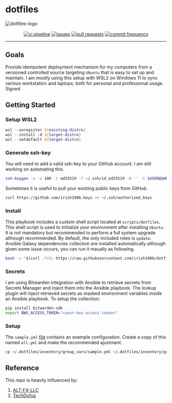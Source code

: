 # dotfiles

![dotfiles-logo](https://github.com/TechDufus/dotfiles/assets/46715299/6c1d626d-28d2-41e3-bde5-981d9bf93462)

<p align="center">
    <a href="https://github.com/irish1986/dotfiles/actions/workflows/main.yml"><img align="center" src="https://github.com/irish1986/dotfiles/actions/workflows/main.yml/badge.svg" alt="ci pipeline"></a>
    <a href="https://github.com/irish1986/dotfiles/issues"><img align="center" src="https://img.shields.io/github/issues/irish1986/dotfiles" alt="issues"></a>
    <a href="https://github.com/irish1986/dotfiles/pulls"><img align="center" src="https://img.shields.io/github/issues-pr/irish1986/dotfiles" alt="pull requests"></a>
    <a href="https://github.com/irish1986/dotfiles/commits/main"><img align="center" src="https://img.shields.io/github/commit-activity/m/irish1986/dotfiles" alt="commit frequency"></a>
</p>

---

## Goals

Provide idempotent deployment mechanism for my computers from a versioned controlled source targeting `Ubuntu` that is easy to set up and maintain.  I am mostly using this setup with WSL2 on Windows 11 to sync various workstation and laptops; both for personal and professional usage. Signed

## Getting Started

### Setup WSL2

```powershell
wsl --unregister ${existing-distro}
wsl --install -d ${target-distro}
wsl --setdefault ${target-distro}
```

### Generate ssh-key

You will need to add a valid ssh-key to your GitHub account.  I am still working on automating this.

```bash
ssh-keygen -o -a 100 -t ed25519 -f ~/.ssh/id_ed25519 -N '' -C $USER@$HOSTNAME
```

Sometimes it is useful to pull your existing public keys from GitHub.

```bash
curl https://github.com/irish1986.keys >> ~/.ssh/authorized_keys
```

### Install

This playbook includes a custom shell script located at `scripts/dotfiles`.  This shell script is used to initialize your environment after installing `Ubuntu`.  It is not mandatory but recommended to perform a full system upgrade although recommended.  By default, the only included roles is `update`.  Ansible Galaxy dependencies collection are installed automatically although given some issue occurs, you can run it maually as following.

```bash
bash -c "$(curl -fsSL https://raw.githubusercontent.com/irish1986/dotfiles/main/scripts/setup)"
```

### Secrets

I am using Bitwarden integration with Ansible to retrieve secrets from Secrets Manager and inject them into the Ansible playbook. The lookup plugin will inject retrieved secrets as masked environment variables inside an Ansible playbook. To setup the collection:

```bash
pip install bitwarden-sdk
export BWS_ACCESS_TOKEN="<your-bws-access-token>"
```

### Setup

The `sample.yml` [file](https://raw.githubusercontent.com/irish1986/dotfiles/main/inventory/group_vars/sample.yml) contains an exemple configuration.  Create a copy of this named `all.yml` and make the recommended ajustment.

```bash
cp ~/.dotfiles/inventory/group_vars/sample.yml ~/.dotfiles/inventory/group_vars/all.yml
```

## Reference

This repo is heavily influenced by:

 1. [ALT-F4-LLC](https://github.com/ALT-F4-LLC/dotfiles)
 2. [TechDufus](https://github.com/TechDufus/dotfiles)
